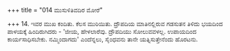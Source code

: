 +++
title = "014 ಮುಸುಳಿತಿವದಿರ ಮೋರೆ"

+++
14. ಇವರ ಮುಖ ಕಂದಿತು. ಕೆಲಸ ಮುರಿಯಿತು. ದ್ರೌಪದಿಯ ಮಾತಿನಲ್ಲಿರುವ ಗಡಸುತನ ತಿಳಿದು ಭಯದಿಂದ ಪಾಳಯಕ್ಕೆ ಹಿಂದಿರುಗಿದರು - 'ಜೀಯ, ಹೇಳಲಾರೆವು. ದ್ರೌಪದಿಯು ಸೋಲುವವಳಲ್ಲ. ಉಪಾಯದಿಂದ ಕಾರ್ಯಸಾಧಿಸಬೇಕು. ನಮ್ಮಿಂದಾಗದು' ಎಂದೆನ್ನಲು, ಸೈಂಧವನು ತಾನೇ ಯತ್ನಿಸುತ್ತೇನೆಂದು ಹೊರಟನು.